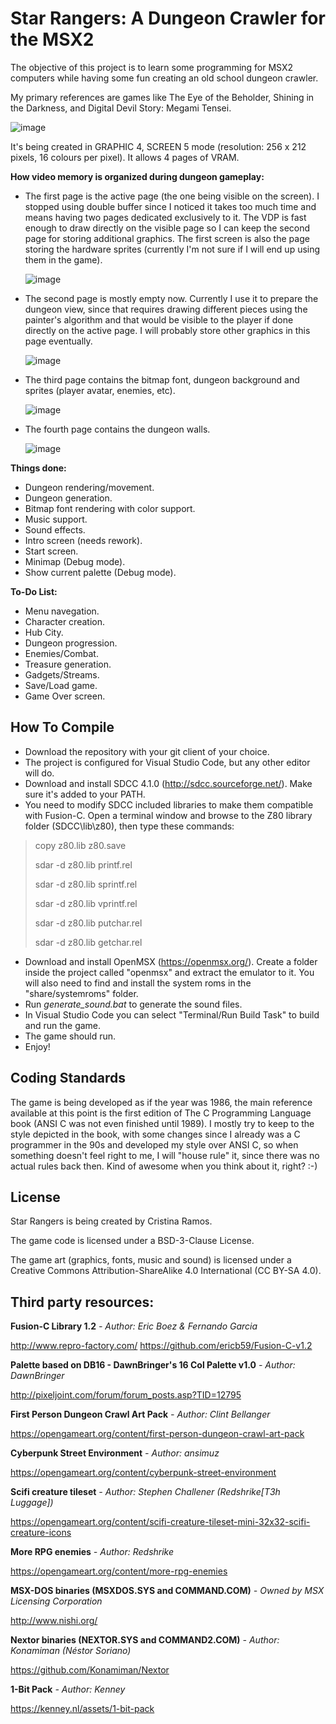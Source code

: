 # Star Rangers: A Dungeon Crawler for the MSX2

The objective of this project is to learn some programming for MSX2 computers while having some fun creating an old school dungeon crawler.

My primary references are games like The Eye of the Beholder, Shining in the Darkness, and Digital Devil Story: Megami Tensei.

![image](https://github.com/SaffronCR/msx-rpg/assets/11486276/5bf98333-4bc7-4523-b5cc-2bb2ae40c786)

It's being created in GRAPHIC 4, SCREEN 5 mode (resolution: 256 x 212 pixels, 16 colours per pixel). It allows 4 pages of VRAM.

**How video memory is organized during dungeon gameplay:**
* The first page is the active page (the one being visible on the screen). I stopped using double buffer since I noticed it takes too much time and means having two pages dedicated exclusively to it. The VDP is fast enough to draw directly on the visible page so I can keep the second page for storing additional graphics. The first screen is also the page storing the hardware sprites (currently I'm not sure if I will end up using them in the game).
  
  ![image](https://github.com/SaffronCR/msx-rpg/assets/11486276/792fd0d8-e344-4bc3-8779-1c75b947e412)
  
* The second page is mostly empty now. Currently I use it to prepare the dungeon view, since that requires drawing different pieces using the painter's algorithm and that would be visible to the player if done directly on the active page. I will probably store other graphics in this page eventually.
  
  ![image](https://github.com/SaffronCR/msx-rpg/assets/11486276/4e269d30-df6b-4506-8b80-f424637695e8)
  
* The third page contains the bitmap font, dungeon background and sprites (player avatar, enemies, etc).
  
  ![image](https://github.com/SaffronCR/msx-rpg/assets/11486276/eaea825a-8ed9-4b7e-9eca-62f16473ea79)
  
* The fourth page contains the dungeon walls.
  
  ![image](https://github.com/SaffronCR/msx-rpg/assets/11486276/fceecb6d-51a5-4e12-85c6-8b5e01a89d96)

**Things done:**
* Dungeon rendering/movement.
* Dungeon generation.
* Bitmap font rendering with color support.
* Music support.
* Sound effects.
* Intro screen (needs rework).
* Start screen.
* Minimap (Debug mode).
* Show current palette (Debug mode).

**To-Do List:**
* Menu navegation.
* Character creation.
* Hub City.
* Dungeon progression.
* Enemies/Combat.
* Treasure generation.
* Gadgets/Streams.
* Save/Load game.
* Game Over screen.

## How To Compile

* Download the repository with your git client of your choice.
* The project is configured for Visual Studio Code, but any other editor will do.
* Download and install SDCC 4.1.0 (http://sdcc.sourceforge.net/). Make sure it's added to your PATH.
* You need to modify SDCC included libraries to make them compatible with Fusion-C. Open a terminal window and browse to the Z80 library folder (SDCC\lib\z80), then type these commands:
> copy z80.lib z80.save
>
> sdar -d z80.lib printf.rel
>
> sdar -d z80.lib sprintf.rel
>
> sdar -d z80.lib vprintf.rel
>
> sdar -d z80.lib putchar.rel
>
> sdar -d z80.lib getchar.rel
* Download and install OpenMSX (https://openmsx.org/). Create a folder inside the project called "openmsx" and extract the emulator to it. You will also need to find and install the system roms in the "share/systemroms" folder.
* Run *generate_sound.bat* to generate the sound files.
* In Visual Studio Code you can select "Terminal/Run Build Task" to build and run the game.
* The game should run.
* Enjoy!

## Coding Standards

The game is being developed as if the year was 1986, the main reference available at this point is the first edition of The C Programming Language book (ANSI C was not even finished until 1989). I mostly try to keep to the style depicted in the book, with some changes since I already was a C programmer in the 90s and developed my style over ANSI C, so when something doesn't feel right to me, I will "house rule" it, since there was no actual rules back then. Kind of awesome when you think about it, right? :-)

## License

Star Rangers is being created by Cristina Ramos.

The game code is licensed under a BSD-3-Clause License.

The game art (graphics, fonts, music and sound) is licensed under a Creative Commons Attribution-ShareAlike 4.0 International (CC BY-SA 4.0).

## Third party resources:
**Fusion-C Library 1.2**
*- Author: Eric Boez & Fernando Garcia*

http://www.repro-factory.com/
https://github.com/ericb59/Fusion-C-v1.2

**Palette based on DB16 - DawnBringer's 16 Col Palette v1.0**
*- Author: DawnBringer*

http://pixeljoint.com/forum/forum_posts.asp?TID=12795

**First Person Dungeon Crawl Art Pack**
*- Author: Clint Bellanger*

https://opengameart.org/content/first-person-dungeon-crawl-art-pack

**Cyberpunk Street Environment**
*- Author: ansimuz*

https://opengameart.org/content/cyberpunk-street-environment

**Scifi creature tileset**
*- Author: Stephen Challener (Redshrike[T3h Luggage])*

https://opengameart.org/content/scifi-creature-tileset-mini-32x32-scifi-creature-icons

**More RPG enemies**
*- Author: Redshrike*

https://opengameart.org/content/more-rpg-enemies

**MSX-DOS binaries (MSXDOS.SYS and COMMAND.COM)**
*- Owned by MSX Licensing Corporation*

http://www.nishi.org/

**Nextor binaries (NEXTOR.SYS and COMMAND2.COM)**
*- Author: Konamiman (Néstor Soriano)*

https://github.com/Konamiman/Nextor

**1-Bit Pack**
*- Author: Kenney*

https://kenney.nl/assets/1-bit-pack
